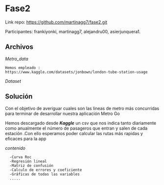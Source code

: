 # Fase2
Link repo: https://github.com/martinagg7/fase2.git

Participantes: frankiyonki, martinagg7, alejandru00, asierjunquera1.


## Archivos
   
   <em>Metro_data</em>
   
    Hemos empleado :
    https://www.kaggle.com/datasets/jonbown/london-tube-station-usage
 
   
   <em>Dataset</em>
      
 
## Solución
Con el objetivo de averiguar cuales son las lineas de metro más concurridas para terminar de desarrollar nuestra aplicación Metro Go

Hemos descargado desde ***Kaggle*** un csv que nos indica tanto diariamente como anualmente el número de pasageros que entran y salen de cada estación .Con ello esperamos poder calcular las rutas más rapidas y eficaces para la app 



 <em>contenido</em>
 
      -Curva Roc
      -Regresión lineal
      -Matriz de confusión
      -Calculo de errores y coeficiente 
      -Gráficas de todas las variables
      .....

